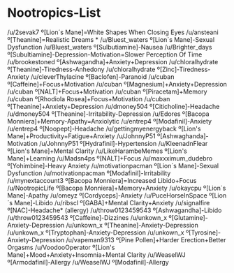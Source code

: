 # Nootropics-List
/u/2sevak7 º[Lion´s Mane]=White Shapes When Closing Eyes
/u/ansteani º[Theanine]=Realistic Dreams *
/u/Bluest_waters º[Lion´s Mane]-Sexual Dysfunction
/u/Bluest_waters º[Sulbutiamine]-Nausea
/u/Brighter_days º[Subultiamine]-Depression-Motivation=Slower Perception Of Time
/u/brookestoned º[Ashwagandha]+Anxiety+Depression
/u/chloralhydrate º[Theanine]-Tiredness-Anhedony
/u/chloralhydrate º[Zinc]-Tiredness-Anxiety
/u/cleverThylacine º[Baclofen]-Paranoid
/u/cuban º[Caffeine]+Focus+Motivation
/u/cuban º[Magnesium]+Anxiety+Depression
/u/cuban º[NALT]+Focus+Motivation
/u/cuban º[Piracetam]+Memory
/u/cuban º[Rhodiola Rosea]+Focus+Motivation
/u/cuban º[Theanine]+Anxiety+Depression
/u/dmoney504 º[Citicholine]-Headache
/u/dmoney504 º[Theanine]-Irritability-Depression
/u/Edores º[Bacopa Monniera]+Memory-Apathy=Anxiolytic
/u/entrep4 º[Modafinil]-Anxiety
/u/entrep4 º[Noopept]-Headache
/u/gettingmyenergyback º[Lion's Mane]+Productivity+Fatigue+Anxiety
/u/JohnnyP51 º[Ashwaghanda]-Motivation
/u/JohnnyP51 º[Hydrafinil]-Hypertension
/u/KleenadnFlear º[Lion's Mane]+Mental Clarity
/u/LikeHarambeMemes º[Lion's Mane]+Learning
/u/Madsn4ps º[NALT]+Focus
/u/maxxximum_dudebro º[Yohimbine]-Heavy Anxiety
/u/motivationpacman º[Lion´s Mane]-Sexual Dysfunction
/u/motivationpacman º[Modafinil]-Irritability
/u/mynextaccount3 º[Bacopa Monniera]=Increased Libido+Focus
/u/NootropicLife º[Bacopa Monniera]+Memory+Anxiety
/u/okaycpu º[Lion´s Mane]-Apathy
/u/omeyz º[Cordyceps]-Anxiety
/u/PuceHorseInSpace º[Lion´s Mane]-Libido
/u/ribscl º[GABA]+Mental Clarity+Anxiety
/u/signalfire º[NAC]-Headache* (allergy)
/u/throw0123459543 º[Ashwagandha]-Libido
/u/throw0123459543 º[Caffeine]-Dizzines
/u/unkown_x º[Glutamine]-Anxiety-Depression
/u/unkown_x º[Theanine]-Anxiety-Depression
/u/unkown_x º[Tryptophan]-Anxiety-Depression
/u/unkown_x º[Tyrosine]-Anxiety-Depression
/u/vapeman9313 º[Pine Pollen]+Harder Erection+Better Orgasms
/u/VoodooOperator º[Lion's Mane]+Mood+Anxiety+Insomnia+Mental Clarity
/u/WeaselWJ º[Armodafinil]-Allergy
/u/WeaselWJ º[Modafinil]-Allergy
